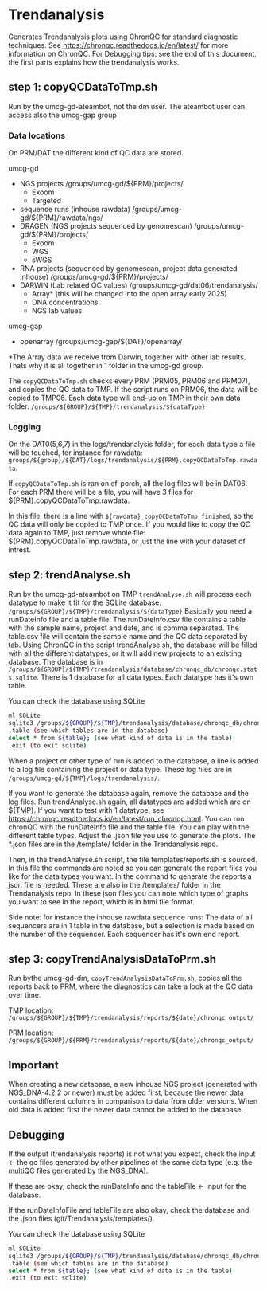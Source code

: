 # Trendanalysis
Generates Trendanalysis plots using ChronQC for standard diagnostic techniques. 
See https://chronqc.readthedocs.io/en/latest/ for more information on ChronQC.
For Debugging tips: see the end of this document, the first parts explains how the trendanalysis works.

## step 1: copyQCDataToTmp.sh 
Run by the umcg-gd-ateambot, not the dm user. The ateambot user can access also the umcg-gap group

### Data locations
On PRM/DAT the different kind of QC data are stored.

umcg-gd
- NGS projects /groups/umcg-gd/${PRM}/projects/
	- Exoom
	- Targeted
- sequence runs (inhouse rawdata) /groups/umcg-gd/${PRM}/rawdata/ngs/
- DRAGEN (NGS projects sequenced by genomescan) /groups/umcg-gd/${PRM}/projects/
	- Exoom
	- WGS
	- sWGS
- RNA projects (sequenced by genomescan, project data generated inhouse) /groups/umcg-gd/${PRM}/projects/
- DARWIN (Lab related QC values) /groups/umcg-gd/dat06/trendanalysis/
	- Array* (this will be changed into the open array early 2025)
	- DNA concentrations
	- NGS lab values

umcg-gap
- openarray /groups/umcg-gap/${DAT}/openarray/

 *The Array data we receive from Darwin, together with other lab results. Thats why it is all together in 1 folder in the umcg-gd group.

The `copyQCDataToTmp.sh` checks every PRM (PRM05, PRM06 and PRM07), and copies the QC data to TMP. 
If the script runs on PRM06, the data will be copied to TMP06. Each data type will end-up on TMP in their own data folder.
`/groups/${GROUP}/${TMP}/trendanalysis/${dataType}`

### Logging
On the DAT0(5,6,7) in the logs/trendanalysis folder, for each data type a file will be touched, for instance for rawdata: `groups/${group}/${DAT}/logs/trendanalysis/${PRM}.copyQCDataToTmp.rawdata`.

If `copyQCDataToTmp.sh` is ran on cf-porch, all the log files will be in DAT06. For each PRM there will be a file, you will have 3 files for ${PRM}.copyQCDataToTmp.rawdata.

In this file, there is a line with `${rawdata}_copyQCDataToTmp_finished`, so the QC data will only be copied to TMP once. 
If you would like to copy the QC data again to TMP, just remove whole file: ${PRM}.copyQCDataToTmp.rawdata, or just the line with your dataset of intrest.

## step 2: trendAnalyse.sh

Run by the umcg-gd-ateambot on TMP `trendAnalyse.sh` will process each datatype to make it fit for the SQLite database. `/groups/${GROUP}/${TMP}/trendanalysis/${dataType}`
Basically you need a runDateInfo file and a table file. 
The runDateInfo.csv file contains a table with the sample name, project and date, and is comma separated.
The table.csv file will contain the sample name and the QC data separated by tab.
Using ChronQC in the script trendAnalyse.sh, the database will be filled with all the different datatypes, or it will add new projects to an existing database.
The database is in `/groups/${GROUP}/${TMP}/trendanalysis/database/chronqc_db/chronqc.stats.sqlite`. 
There is 1 database for all data types. Each datatype has it's own table.

You can check the database using SQLite

```bash
ml SQLite 
sqlite3 /groups/${GROUP}/${TMP}/trendanalysis/database/chronqc_db/chronqc.stats.sqlite
.table (see which tables are in the database)
select * from ${table}; (see what kind of data is in the table)
.exit (to exit sqlite)
```

When a project or other type of run is added to the database, a line is added to a log file containing the project or data type. 
These log files are in `/groups/umcg-gd/${TMP}/logs/trendanalysis/`.

If you want to generate the database again, remove the database and the log files.
Run trendAnalyse.sh again, all datatypes are added which are on ${TMP}.
If you want to test with 1 datatype, see https://chronqc.readthedocs.io/en/latest/run_chronqc.html.
You can run chronQC with the runDateInfo file and the table file.
You can play with the different table types. Adjust the .json file you use to generate the plots. The *.json files are in the /template/ folder in the Trendanalysis repo.

Then, in the trendAnalyse.sh script, the file templates/reports.sh is sourced.
In this file the commands are noted so you can generate the report files you like for the data types you want.
In the command to generate the reports a json file is needed. These are also in the /templates/ folder in the Trendanalysis repo.
In these json files you can note which type of graphs you want to see in the report, which is in html file format.

Side note: for instance the inhouse rawdata sequence runs: The data of all sequencers are in 1 table in the database, but a selection is made based on the number of the sequencer. 
Each sequencer has it's own end report. 

## step 3: copyTrendAnalysisDataToPrm.sh

Run bythe umcg-gd-dm, `copyTrendAnalysisDataToPrm.sh`, copies all the reports back to PRM, where the diagnostics can take a look at the QC data over time.

TMP location: `/groups/${GROUP}/${TMP}/trendanalysis/reports/${date}/chronqc_output/`

PRM location: `/groups/${GROUP}/${PRM}/trendanalysis/reports/${date}/chronqc_output/`

## Important
When creating a new database, a new inhouse NGS project (generated with NGS_DNA-4.2.2 or newer) must be added first, because the newer data contains different columns in comparison to data from older versions. 
When old data is added first the newer data cannot be added to the database.

## Debugging
If the output (trendanalysis reports) is not what you expect, check the input <- the qc files generated by other pipelines of the same data type (e.g. the multiQC files generated by the NGS_DNA).

If these are okay, check the runDateInfo and the tableFile <- input for the database.

If the runDateInfoFile and tableFile are also okay, check the database and the .json files (git/Trendanalysis/templates/).

You can check the database using SQLite
```bash
ml SQLite 
sqlite3 /groups/${GROUP}/${TMP}/trendanalysis/database/chronqc_db/chronqc.stats.sqlite
.table (see which tables are in the database)
select * from ${table}; (see what kind of data is in the table)
.exit (to exit sqlite)
```



